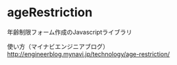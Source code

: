 # ageRestriction
年齢制限フォーム作成のJavascriptライブラリ

使い方（マイナビエンジニアブログ）  
http://engineerblog.mynavi.jp/technology/age-restriction/
